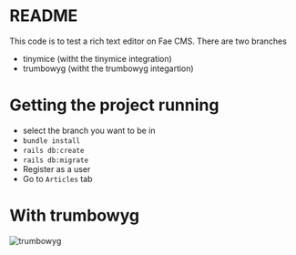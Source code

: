 # README

This code is to test a rich text editor on Fae CMS. There are two branches

- tinymice (witht the tinymice integration)
- trumbowyg (witht the trumbowyg integartion)

# Getting the project running

- select the branch you want to be in
- `bundle install` 
- `rails db:create`
- `rails db:migrate`
- Register as a user
- Go to `Articles` tab


# With trumbowyg

![trumbowyg](https://i.imgur.com/2jgJIhZ.png)


